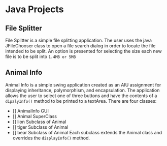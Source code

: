 Java Projects
=============

File Splitter
-------------
File Splitter is a simple file splitting application. The user uses the java  JFileChooser class to open a file search dialog in order to locate the file intended to be split. An option is presented for selecting the size each new file is to be split into ```1.4MB or 5MB```

Animal Info
-----------
Animal Info is a simple swing application created as an AIU assignment for displaying inheritance, polymorphism, and encapsulation. The application allows the user to select one of three buttons and have the contents of a ```dipalyInfo()``` method to be printed to a textArea. There are four classes: 
* [] AnimalInfo GUI
* [] Animal     SuperClass
* [] lion       Subclass of Animal
* [] tiger      Subclass of Animal
* [] bear       Subclass of Animal
Each subclass extends the Animal class and overrides the ```displayInfo()``` method. 
